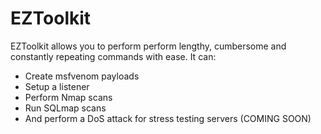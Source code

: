 # **EZToolkit**
EZToolkit allows you to perform perform lengthy, cumbersome and constantly repeating commands with ease. It can:
 - Create msfvenom payloads
 - Setup a listener
 - Perform Nmap scans
 - Run SQLmap scans
 - And perform a DoS attack for stress testing servers (COMING SOON)
